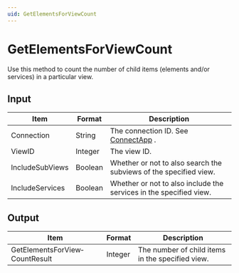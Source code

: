 ```yaml
---
uid: GetElementsForViewCount
---
```


# GetElementsForViewCount

Use this method to count the number of child items (elements and/or services) in a particular view.

## Input

| Item            | Format  | Description                                                        |
|-----------------|---------|--------------------------------------------------------------------|
| Connection      | String  | The connection ID. See [ConnectApp](xref:ConnectApp) .               |
| ViewID          | Integer | The view ID.                                                       |
| IncludeSubViews | Boolean | Whether or not to also search the subviews of the specified view.  |
| IncludeServices | Boolean | Whether or not to also include the services in the specified view. |

## Output

| Item                           | Format  | Description                                      |
|--------------------------------|---------|--------------------------------------------------|
| GetElementsForView­CountResult | Integer | The number of child items in the specified view. |

